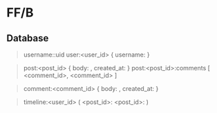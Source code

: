 FF/B
====

Database
--------

> username:<username>:uid
> user:<user_id> { username: <username> }

> post:<post_id> { body: <body>, created_at: <timestamp> }
> post:<post_id>:comments [ <comment_id>, <comment_id> ]

> comment:<comment_id> { body: <body>, created_at: <timestamp> }

> timeline:<user_id> ( <post_id>:<timestamp> <post_id>:<timestamp> )
